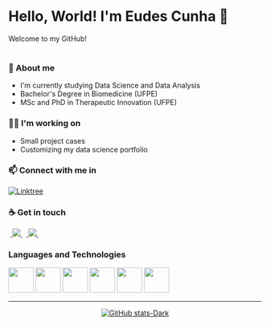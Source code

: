# Hello, World! I'm Eudes Cunha 👋

Welcome to my GitHub! <br>
<br>

### 📄 About me
- I'm currently studying Data Science and Data Analysis
- Bachelor's Degree in Biomedicine (UFPE)
- MSc and PhD in Therapeutic Innovation (UFPE)



### 👨‍💻 I'm working on
- Small project cases
- Customizing my data science portfolio


### 📫 Connect with me in 

[![Linktree](https://img.shields.io/badge/linktree-1de9b6?style=for-the-badge&logo=linktree&logoColor=white)](https://linktr.ee/eudesgccunha)


### ☕ Get in touch

<p dir="auto">
  &nbsp;<a href="https://br.linkedin.com/in/leudesgccunha" rel="nofollow">
  <img src="https://camo.githubusercontent.com/0c59c81be6c6e981fbad69ea742692368b3fdc1018090a34cb7764dfea5a1a91/68747470733a2f2f696d672e736869656c64732e696f2f62616467652f6c696e6b6564696e2d2532333030373742352e7376673f7374796c653d666f722d7468652d6261646765266c6f676f3d6c696e6b6564696e266c6f676f436f6c6f723d7768697465" data-canonical-src="https://img.shields.io/badge/linkedin-%230077B5.svg?style=for-the-badge&amp;logo=linkedin&amp;logoColor=white" style="max-width: 100%;">
  </a>
  &nbsp;&nbsp;<a href="https://www.instagram.com/eudesgc.cunha/" rel="nofollow">
  <img src="https://camo.githubusercontent.com/94b50d6a71e67a79d85b051d8af86ad7cc541a7304e6db4825430830e9a43383/68747470733a2f2f696d672e736869656c64732e696f2f62616467652f496e7374616772616d2d2532334534343035462e7376673f7374796c653d666f722d7468652d6261646765266c6f676f3d496e7374616772616d266c6f676f436f6c6f723d7768697465" data-canonical-src="https://img.shields.io/badge/Instagram-%23E4405F.svg?style=for-the-badge&amp;logo=Instagram&amp;logoColor=white" style="max-width: 100%;">
  </a>&nbsp;
 
</p>


<!--
Outro método de fazer

<div display="inline">

  <img src="https://camo.githubusercontent.com/4677af882c330fadfb725cd9897c837463d21d836dea4575487352e6f69f6627/68747470733a2f2f696d672e736869656c64732e696f2f62616467652f2d4c696e6b6564696e2d626c75653f7374796c653d666c61742d737175617265266c6f676f3d4c696e6b6564696e266c6f676f436f6c6f723d7768697465266c696e6b3d68747470733a2f2f7777772e6c696e6b6564696e2e636f6d2f696e2f746172636973696f7068696c6970732f" alt="Linkedin Badge" data-canonical-src="https://img.shields.io/badge/-Linkedin-blue?style=flat-square&amp;logo=Linkedin&amp;logoColor=white&amp;link=https://www.linkedin.com/in/eudesgccunha/" style="max-width: 100%;">
  <img src="https://camo.githubusercontent.com/8723ff0eeaafc2c4ab715fd8aaccd38ee674bea8d34a648ac2f8fe7e565b5784/68747470733a2f2f696d672e736869656c64732e696f2f62616467652f2d496e7374616772616d2d7265643f7374796c653d666f722d7468652d6261646765266c6f676f3d696e7374616772616d266c6f676f436f6c6f723d7768697465" alt="ig" data-canonical-src="https://img.shields.io/badge/-Instagram-red?style=for-the-badge&amp;logo=instagram&amp;logoColor=white;link=https://www.instagram.com/in/eudesgc.cunha/" style="max-width: 100%;">

  </p>
-->

### Languages and Technologies

<div display="inline">
  <p>
  <img width="50" height="50" src="https://cdn.jsdelivr.net/gh/devicons/devicon@latest/icons/python/python-original.svg" />
  <img width="50" height="50" src="https://cdn.jsdelivr.net/gh/devicons/devicon@latest/icons/mysql/mysql-original-wordmark.svg" />
  <img width="50" height="50" src="https://cdn.jsdelivr.net/gh/devicons/devicon@latest/icons/git/git-original-wordmark.svg" />
  <img width="50" height="50" src="https://cdn.jsdelivr.net/gh/devicons/devicon@latest/icons/html5/html5-original.svg" />
  <img width="50" height="50" src="https://cdn.jsdelivr.net/gh/devicons/devicon@latest/icons/css3/css3-original.svg" />
  <img width="50" height="50" src="https://cdn.jsdelivr.net/gh/devicons/devicon@latest/icons/markdown/markdown-original.svg" />
  </p>    


---

<div align="center" dir="auto">
  <p>
  
   [![GitHub stats-Dark](https://github-readme-stats.vercel.app/api?username=eudesgccunha&show_icons=true&theme=dark#gh-dark-mode-only)](https://github.com/eudesgccunha/github-readme-stats#gh-dark-mode-only)
   
 <!--
   ![Top Langs](https://github-readme-stats.vercel.app/api/top-langs/?username=eudesgccunha&hide_progress=true&show_icons=true&theme=dark#gh-dark-mode-only)
 
  </p>
</div>
-->


<!--
**eudesgccunha/eudesgccunha** is a ✨ _special_ ✨ repository because its `README.md` (this file) appears on your GitHub profile.

Here are some ideas to get you started:

- 🔭 I’m currently working on ...
- 🌱 I’m currently learning ...
- 👯 I’m looking to collaborate on ...
- 🤔 I’m looking for help with ...
- 💬 Ask me about ...
- 📫 How to reach me: ...
- 😄 Pronouns: ...
- ⚡ Fun fact: ...
-->
